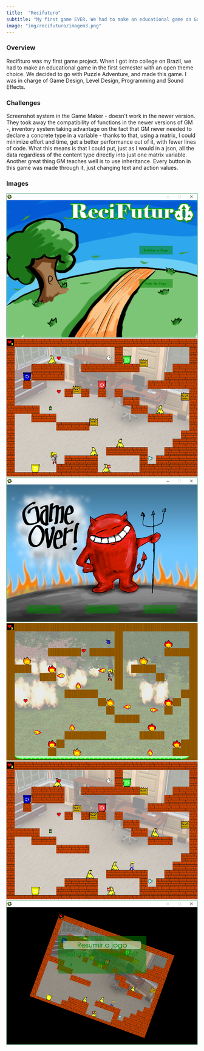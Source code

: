 ```yaml
---
title:  "Recifuturo"
subtitle: "My first game EVER. We had to make an educational game on Game Maker with an open theme choice."
image: "img/recifuturo/imagem3.png"
---
```


### Overview
Recifituro was my first game project. When I got into college on Brazil, we had to make an educational game in the first semester with an open theme choice. We decided to go with Puzzle Adventure, and made this game. I was in charge of Game Design, Level Design, Programming and Sound Effects.

### Challenges
Screenshot system in the Game Maker - doesn't work in the newer version. They took away the compatibility of functions in the newer versions of GM -, inventory system taking advantage on the fact that GM never needed to declare a concrete type in a variable - thanks to that, using a matrix, I could minimize effort and time, get a better performance out of it, with fewer lines of code. What this means is that I could put, just as I would in a json, all the data regardless of the content type directly into just one matrix variable. Another great thing GM teaches well is to use inheritance. Every button in this game was made through it, just changing text and action values.

### Images
![menu](img/recifuturo/imagem1.png)
![firstlevel](img/recifuturo/imagem2.png)
![gameover](img/recifuturo/imagem3.png)
![secondlevel](img/recifuturo/imagem4.png)
![malecharacter](img/recifuturo/imagem5.png)
![pause](img/recifuturo/imagem6.png)
